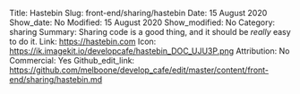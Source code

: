 Title: Hastebin
Slug: front-end/sharing/hastebin
Date: 15 August 2020
Show_date: No
Modified: 15 August 2020
Show_modified: No
Category: sharing
Summary: Sharing code is a good thing, and it should be _really_ easy to do it.
Link: https://hastebin.com
Icon: https://ik.imagekit.io/developcafe/hastebin_DOC_UJU3P.png
Attribution: No
Commercial: Yes
Github_edit_link: https://github.com/melboone/develop_cafe/edit/master/content/front-end/sharing/hastebin.md